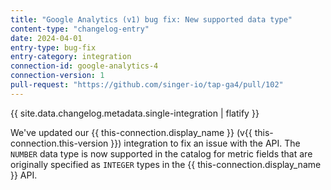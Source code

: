 ```yaml
---
title: "Google Analytics (v1) bug fix: New supported data type"
content-type: "changelog-entry"
date: 2024-04-01
entry-type: bug-fix
entry-category: integration
connection-id: google-analytics-4
connection-version: 1
pull-request: "https://github.com/singer-io/tap-ga4/pull/102"
---
```

{{ site.data.changelog.metadata.single-integration | flatify }}

We've updated our {{ this-connection.display_name }} (v{{ this-connection.this-version }}) integration to fix an issue with the API. The `NUMBER` data type is now supported in the catalog for metric fields that are originally specified as `INTEGER` types in the {{ this-connection.display_name }} API.